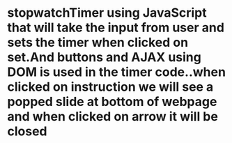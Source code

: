 # stopwatchTimer using JavaScript that will take the input from user and sets the timer when clicked on set.And buttons and AJAX using DOM is used in the timer code..when clicked on instruction we will see a popped slide at bottom of webpage and when clicked on arrow it will be closed
